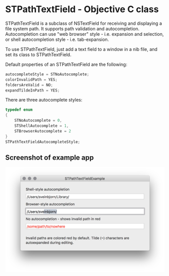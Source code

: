 # STPathTextField - Objective C class

STPathTextField is a subclass of NSTextField for receiving and displaying a file system path.  It supports path validation and autocompletion. Autocompletion can use "web browser" style - i.e. expansion and selection, or shell autocompletion style - i.e. tab-expansion.

To use STPathTextField, just add a text field to a window in a nib file, and set its class to STPathTextField.

Default properties of an STPathTextField are the following:

```objective-c
autocompleteStyle = STNoAutocomplete;
colorInvalidPath = YES;
foldersAreValid = NO;
expandTildeInPath = YES;
```

There are three autocomplete styles:

```objective-c
typedef enum
{
    STNoAutocomplete = 0,
    STShellAutocomplete = 1,
    STBrowserAutocomplete = 2
} 
STPathTextFieldAutocompleteStyle;

```

## Screenshot of example app

<img src="screenshot.png">